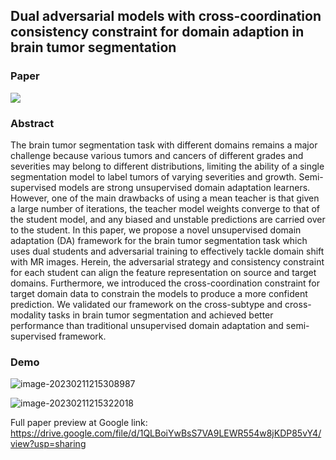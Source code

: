 ## Dual adversarial models with cross-coordination consistency constraint for domain adaption in brain tumor segmentation

### Paper

![](https://gitee.com/walynlee/upload-image/raw/master/image-20230211205933970.png)

### Abstract

The brain tumor segmentation task with different domains remains a major challenge because various tumors and cancers of different grades and severities may belong to different distributions, limiting the ability of a single segmentation model to label tumors of varying severities and growth. Semi-supervised models are strong unsupervised domain adaptation learners. However, one of the main drawbacks of using a mean teacher is that given a large number of iterations, the teacher model weights converge to that of the student model, and any biased and unstable predictions are carried over to the student. In this paper, we propose a novel unsupervised domain adaptation (DA) framework for the brain tumor segmentation task which uses dual students and adversarial training to effectively tackle domain shift with MR images. Herein, the adversarial strategy and consistency constraint for each student can align the feature representation on source and target domains. Furthermore, we introduced the cross-coordination constraint for target domain data to constrain the models to produce a more confident prediction. We validated our framework on the cross-subtype and cross-modality tasks in brain tumor segmentation and achieved better performance than traditional unsupervised domain adaptation and semi-supervised framework.

### Demo

![image-20230211215308987](https://gitee.com/walynlee/upload-image/raw/master/image-20230211215308987.png)

![image-20230211215322018](https://gitee.com/walynlee/upload-image/raw/master/image-20230211215322018.png)

Full paper preview at Google link: https://drive.google.com/file/d/1QLBoiYwBsS7VA9LEWR554w8jKDP85vY4/view?usp=sharing
